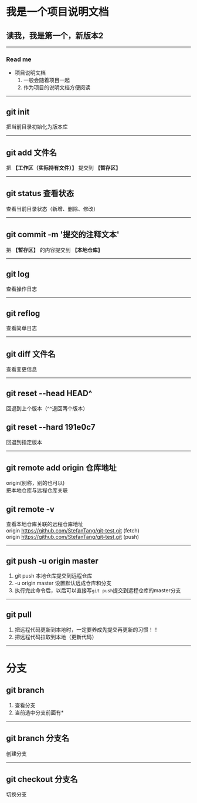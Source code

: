 # 我是一个项目说明文档
## 读我，我是第一个，新版本2
---
### **Read me**
+ 项目说明文档
    1. 一般会随着项目一起
    2. 作为项目的说明文档方便阅读
---
## git init
把当前目录初始化为版本库

---
## git add 文件名
把 **【工作区（实际持有文件）】** 提交到 **【暂存区】**

---
## git status 查看状态
查看当前目录状态（新增、删除、修改）

---
## git commit -m '提交的注释文本'
把 **【暂存区】** 的内容提交到 **【本地仓库】**

---
## git log
查看操作日志

---
## git reflog
查看简单日志

---
## git diff 文件名
查看变更信息

---
## git reset --head HEAD^
回退到上个版本（^^退回两个版本）
## git reset --hard 191e0c7
回退到指定版本

---
## git remote add origin 仓库地址
origin(别称，别的也可以)<br>
把本地仓库与远程仓库关联



## git remote -v
查看本地仓库关联的远程仓库地址 <br>
origin  https://github.com/StefanTang/git-test.git (fetch) <br>
origin  https://github.com/StefanTang/git-test.git (push)

---
## git push -u origin master
1. git push 本地仓库提交到远程仓库
2. -u origin master 设置默认远成仓库和分支
3. 执行完此命令后，以后可以直接写`git push`提交到远程仓库的master分支

---
## git pull
1. 把远程代码更新到本地时，一定要养成先提交再更新的习惯！！
2. 把远程代码拉取到本地（更新代码）

---
# 分支
## git branch
1. 查看分支
2. 当前选中分支前面有*

---
## git branch 分支名
创建分支

---
## git checkout 分支名
切换分支



